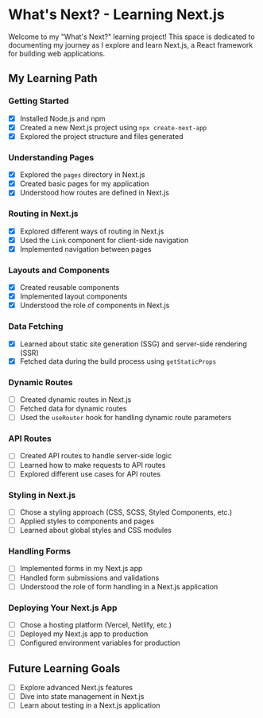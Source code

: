 # What's Next? - Learning Next.js

Welcome to my "What's Next?" learning project! This space is dedicated to documenting my journey as I explore and learn Next.js, a React framework for building web applications.

## My Learning Path

### Getting Started

- [x] Installed Node.js and npm
- [x] Created a new Next.js project using `npx create-next-app`
- [x] Explored the project structure and files generated

### Understanding Pages

- [x] Explored the `pages` directory in Next.js
- [x] Created basic pages for my application
- [x] Understood how routes are defined in Next.js

### Routing in Next.js

- [x] Explored different ways of routing in Next.js
- [x] Used the `Link` component for client-side navigation
- [x] Implemented navigation between pages

### Layouts and Components

- [x] Created reusable components
- [x] Implemented layout components
- [x] Understood the role of components in Next.js

### Data Fetching

- [x] Learned about static site generation (SSG) and server-side rendering (SSR)
- [x] Fetched data during the build process using `getStaticProps`

### Dynamic Routes

- [ ] Created dynamic routes in Next.js
- [ ] Fetched data for dynamic routes
- [ ] Used the `useRouter` hook for handling dynamic route parameters

### API Routes

- [ ] Created API routes to handle server-side logic
- [ ] Learned how to make requests to API routes
- [ ] Explored different use cases for API routes

### Styling in Next.js

- [ ] Chose a styling approach (CSS, SCSS, Styled Components, etc.)
- [ ] Applied styles to components and pages
- [ ] Learned about global styles and CSS modules

### Handling Forms

- [ ] Implemented forms in my Next.js app
- [ ] Handled form submissions and validations
- [ ] Understood the role of form handling in a Next.js application

### Deploying Your Next.js App

- [ ] Chose a hosting platform (Vercel, Netlify, etc.)
- [ ] Deployed my Next.js app to production
- [ ] Configured environment variables for production

## Future Learning Goals

- [ ] Explore advanced Next.js features
- [ ] Dive into state management in Next.js
- [ ] Learn about testing in a Next.js application
